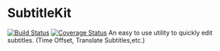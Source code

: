 # SubtitleKit
[![Build Status](https://travis-ci.org/lakrsv/SubtitleKit.svg?branch=master)](https://travis-ci.org/lakrsv/SubtitleKit)
[![Coverage Status](https://coveralls.io/repos/github/lakrsv/SubtitleKit/badge.svg?branch=)](https://coveralls.io/github/lakrsv/SubtitleKit?branch=)
An easy to use utility to quickly edit subtitles. (Time Offset, Translate Subtitles,etc.)
